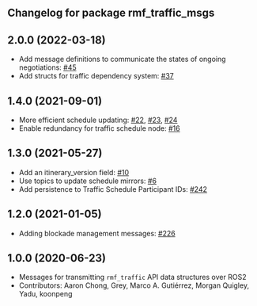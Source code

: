 ## Changelog for package rmf_traffic_msgs

2.0.0 (2022-03-18)
------------------
* Add message definitions to communicate the states of ongoing negotiations: [#45](https://github.com/open-rmf/rmf_internal_msgs/pull/45)
* Add structs for traffic dependency system: [#37](https://github.com/open-rmf/rmf_internal_msgs/pull/37)

1.4.0 (2021-09-01)
------------------
* More efficient schedule updating: [#22](https://github.com/open-rmf/rmf_traffic/pull/22), [#23](https://github.com/open-rmf/rmf_traffic/pull/23), [#24](https://github.com/open-rmf/rmf_traffic/pull/24)
* Enable redundancy for traffic schedule node: [#16](https://github.com/open-rmf/rmf_traffic/pull/16)

1.3.0 (2021-05-27)
------------------
* Add an itinerary_version field: [#10](https://github.com/open-rmf/rmf_internal_msgs/pull/10)
* Use topics to update schedule mirrors: [#6](https://github.com/open-rmf/rmf_internal_msgs/pull/6)
* Add persistence to Traffic Schedule Participant IDs: [#242](https://github.com/osrf/rmf_core/pull/242)

1.2.0 (2021-01-05)
------------------
* Adding blockade management messages: [#226](https://github.com/osrf/rmf_core/pull/226)

1.0.0 (2020-06-23)
------------------
* Messages for transmitting `rmf_traffic` API data structures over ROS2
* Contributors: Aaron Chong, Grey, Marco A. Gutiérrez, Morgan Quigley, Yadu, koonpeng
